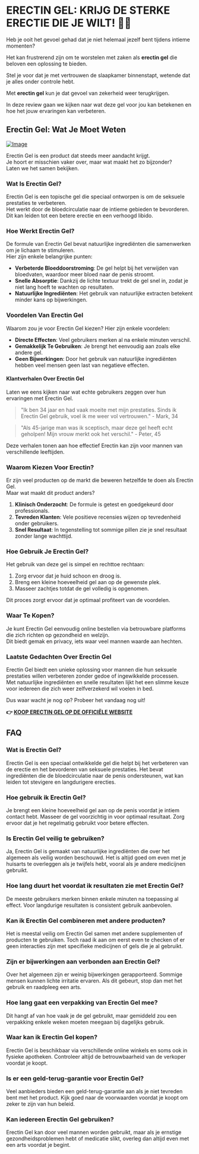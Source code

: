 # ERECTIN GEL: KRIJG DE STERKE ERECTIE DIE JE WILT! 💪🔥

Heb je ooit het gevoel gehad dat je niet helemaal jezelf bent tijdens intieme momenten? 

Het kan frustrerend zijn om te worstelen met zaken als **erectin gel** die beloven een oplossing te bieden. 

Stel je voor dat je met vertrouwen de slaapkamer binnenstapt, wetende dat je alles onder controle hebt. 

Met **erectin gel** kun je dat gevoel van zekerheid weer terugkrijgen. 

In deze review gaan we kijken naar wat deze gel voor jou kan betekenen en hoe het jouw ervaringen kan verbeteren.

## Erectin Gel: Wat Je Moet Weten

[![Image](https://www2.sellhealth.com/257/erectin_gel_1_1.jpg)](https://gchaffi.com/HR8mgFn1)

Erectin Gel is een product dat steeds meer aandacht krijgt.  
Je hoort er misschien vaker over, maar wat maakt het zo bijzonder?  
Laten we het samen bekijken.

### Wat Is Erectin Gel?

Erectin Gel is een topische gel die speciaal ontworpen is om de seksuele prestaties te verbeteren.  
Het werkt door de bloedcirculatie naar de intieme gebieden te bevorderen.  
Dit kan leiden tot een betere erectie en een verhoogd libido.  

### Hoe Werkt Erectin Gel?

De formule van Erectin Gel bevat natuurlijke ingrediënten die samenwerken om je lichaam te stimuleren.  
Hier zijn enkele belangrijke punten:

- **Verbeterde Bloeddoorstroming**: De gel helpt bij het verwijden van bloedvaten, waardoor meer bloed naar de penis stroomt.
- **Snelle Absorptie**: Dankzij de lichte textuur trekt de gel snel in, zodat je niet lang hoeft te wachten op resultaten.
- **Natuurlijke Ingrediënten**: Het gebruik van natuurlijke extracten betekent minder kans op bijwerkingen.

### Voordelen Van Erectin Gel

Waarom zou je voor Erectin Gel kiezen? Hier zijn enkele voordelen:

- **Directe Effecten**: Veel gebruikers merken al na enkele minuten verschil.
- **Gemakkelijk Te Gebruiken**: Je brengt het eenvoudig aan zoals elke andere gel.
- **Geen Bijwerkingen**: Door het gebruik van natuurlijke ingrediënten hebben veel mensen geen last van negatieve effecten.

#### Klantverhalen Over Erectin Gel

Laten we eens kijken naar wat echte gebruikers zeggen over hun ervaringen met Erectin Gel.

> "Ik ben 34 jaar en had vaak moeite met mijn prestaties. Sinds ik Erectin Gel gebruik, voel ik me weer vol vertrouwen." - Mark, 34

> "Als 45-jarige man was ik sceptisch, maar deze gel heeft echt geholpen! Mijn vrouw merkt ook het verschil." - Peter, 45

Deze verhalen tonen aan hoe effectief Erectin kan zijn voor mannen van verschillende leeftijden.

### Waarom Kiezen Voor Erectin?

Er zijn veel producten op de markt die beweren hetzelfde te doen als Erectin Gel.  
Maar wat maakt dit product anders? 

1. **Klinisch Onderzocht**: De formule is getest en goedgekeurd door professionals.
2. **Tevreden Klanten**: Vele positieve recensies wijzen op tevredenheid onder gebruikers.
3. **Snel Resultaat**: In tegenstelling tot sommige pillen zie je snel resultaat zonder lange wachttijd.

### Hoe Gebruik Je Erectin Gel?

Het gebruik van deze gel is simpel en rechttoe rechtaan:

1. Zorg ervoor dat je huid schoon en droog is.
2. Breng een kleine hoeveelheid gel aan op de gewenste plek.
3. Masseer zachtjes totdat de gel volledig is opgenomen.

Dit proces zorgt ervoor dat je optimaal profiteert van de voordelen.

### Waar Te Kopen?

Je kunt Erectin Gel eenvoudig online bestellen via betrouwbare platforms die zich richten op gezondheid en welzijn.  
Dit biedt gemak en privacy, iets waar veel mannen waarde aan hechten.

### Laatste Gedachten Over Erectin Gel

Erectin Gel biedt een unieke oplossing voor mannen die hun seksuele prestaties willen verbeteren zonder gedoe of ingewikkelde processen.  
Met natuurlijke ingrediënten en snelle resultaten lijkt het een slimme keuze voor iedereen die zich weer zelfverzekerd wil voelen in bed.

Dus waar wacht je nog op? Probeer het vandaag nog uit!



**👉 [KOOP ERECTIN GEL OP DE OFFICIËLE WEBSITE](https://gchaffi.com/HR8mgFn1)**

## FAQ

### Wat is Erectin Gel?
Erectin Gel is een speciaal ontwikkelde gel die helpt bij het verbeteren van de erectie en het bevorderen van seksuele prestaties. Het bevat ingrediënten die de bloedcirculatie naar de penis ondersteunen, wat kan leiden tot stevigere en langdurigere erecties.

### Hoe gebruik ik Erectin Gel?
Je brengt een kleine hoeveelheid gel aan op de penis voordat je intiem contact hebt. Masseer de gel voorzichtig in voor optimaal resultaat. Zorg ervoor dat je het regelmatig gebruikt voor betere effecten.

### Is Erectin Gel veilig te gebruiken?
Ja, Erectin Gel is gemaakt van natuurlijke ingrediënten die over het algemeen als veilig worden beschouwd. Het is altijd goed om even met je huisarts te overleggen als je twijfels hebt, vooral als je andere medicijnen gebruikt.

### Hoe lang duurt het voordat ik resultaten zie met Erectin Gel?
De meeste gebruikers merken binnen enkele minuten na toepassing al effect. Voor langdurige resultaten is consistent gebruik aanbevolen.

### Kan ik Erectin Gel combineren met andere producten?
Het is meestal veilig om Erectin Gel samen met andere supplementen of producten te gebruiken. Toch raad ik aan om eerst even te checken of er geen interacties zijn met specifieke medicijnen of gels die je al gebruikt.

### Zijn er bijwerkingen aan verbonden aan Erectin Gel?
Over het algemeen zijn er weinig bijwerkingen gerapporteerd. Sommige mensen kunnen lichte irritatie ervaren. Als dit gebeurt, stop dan met het gebruik en raadpleeg een arts.

### Hoe lang gaat een verpakking van Erectin Gel mee?
Dit hangt af van hoe vaak je de gel gebruikt, maar gemiddeld zou een verpakking enkele weken moeten meegaan bij dagelijks gebruik.

### Waar kan ik Erectin Gel kopen?
Erectin Gel is beschikbaar via verschillende online winkels en soms ook in fysieke apotheken. Controleer altijd de betrouwbaarheid van de verkoper voordat je koopt.

### Is er een geld-terug-garantie voor Erectin Gel?
Veel aanbieders bieden een geld-terug-garantie aan als je niet tevreden bent met het product. Kijk goed naar de voorwaarden voordat je koopt om zeker te zijn van hun beleid.

### Kan iedereen Erectin Gel gebruiken?
Erectin Gel kan door veel mannen worden gebruikt, maar als je ernstige gezondheidsproblemen hebt of medicatie slikt, overleg dan altijd even met een arts voordat je begint.